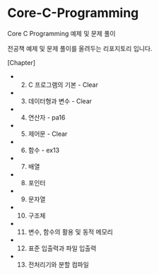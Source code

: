 # Core-C-Programming
Core C Programming 예제 및 문제 풀이

전공책 예제 및 문제 풀이를 올려두는 리포지토리 입니다.

[Chapter]
 -  2. C 프로그램의 기본 - Clear
 -  3. 데이터형과 변수 - Clear
 -  4. 연산자 - pa16 
 -  5. 제어문 - Clear
 -  6. 함수 - ex13
 -  7. 배열
 -  8. 포인터
 -  9. 문자열
 - 10. 구조체
 - 11. 변수, 함수의 활용 및 동적 메모리
 - 12. 표준 입출력과 파일 입출력
 - 13. 전처리기와 분할 컴파일
